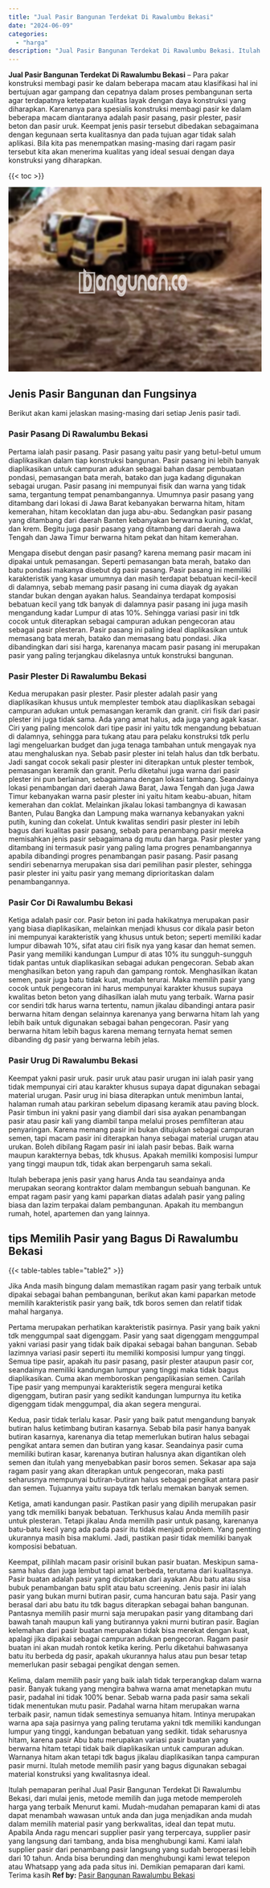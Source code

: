 ```yaml
---
title: "Jual Pasir Bangunan Terdekat Di Rawalumbu Bekasi"
date: "2024-06-09"
categories: 
  - "harga"
description: "Jual Pasir Bangunan Terdekat Di Rawalumbu Bekasi. Itulah pemaparan perihal Jual Pasir Bangunan Terdekat Di Rawalumbu Bekasi, dari mulai jenis, metode memilih..."
---
```


**Jual Pasir Bangunan Terdekat Di Rawalumbu Bekasi** – Para pakar konstruksi membagi pasir ke dalam beberapa macam atau klasifikasi hal ini bertujuan agar gampang dan cepatnya dalam proses pembangunan serta agar terdapatnya ketepatan kualitas layak dengan daya konstruksi yang diharapkan. Karenanya para spesialis konstruksi membagi pasir ke dalam beberapa macam diantaranya adalah pasir pasang, pasir plester, pasir beton dan pasir uruk. Keempat jenis pasir tersebut dibedakan sebagaimana dengan kegunaan serta kualitasnya dan pada tujuan agar tidak salah aplikasi. Bila kita pas menempatkan masing-masing dari ragam pasir tersebut kita akan menerima kualitas yang ideal sesuai dengan daya konstruksi yang diharapkan.

{{< toc >}}

![Jual Pasir Bangunan Terdekat Di Rawalumbu Bekasi](/images/jual-pasir-bangunan-12.png)

## Jenis Pasir Bangunan dan Fungsinya

Berikut akan kami jelaskan masing-masing dari setiap Jenis pasir tadi.

### Pasir Pasang Di Rawalumbu Bekasi

Pertama ialah pasir pasang. Pasir pasang yaitu pasir yang betul-betul umum diaplikasikan dalam tiap konstruksi bangunan. Pasir pasang ini lebih banyak diaplikasikan untuk campuran adukan sebagai bahan dasar pembuatan pondasi, pemasangan bata merah, batako dan juga kadang digunakan sebagai urugan. Pasir pasang ini mempunyai fisik dan warna yang tidak sama, tergantung tempat penambangannya. Umumnya pasir pasang yang ditambang dari lokasi di Jawa Barat kebanyakan berwarna hitam, hitam kemerahan, hitam kecoklatan dan juga abu-abu. Sedangkan pasir pasang yang ditambang dari daerah Banten kebanyakan berwarna kuning, coklat, dan krem. Begitu juga pasir pasang yang ditambang dari daerah Jawa Tengah dan Jawa Timur berwarna hitam pekat dan hitam kemerahan.

Mengapa disebut dengan pasir pasang? karena memang pasir macam ini dipakai untuk pemasangan. Seperti pemasangan bata merah, batako dan batu pondasi makanya disebut dg pasir pasang. Pasir pasang ini memiliki karakteristik yang kasar umumnya dan masih terdapat bebatuan kecil-kecil di dalamnya, sebab memang pasir pasang ini cuma diayak dg ayakan standar bukan dengan ayakan halus. Seandainya terdapat komposisi bebatuan kecil yang tdk banyak di dalamnya pasir pasang ini juga masih mengandung kadar Lumpur di atas 10%. Sehingga variasi pasir ini tdk cocok untuk diterapkan sebagai campuran adukan pengecoran atau sebagai pasir plesteran. Pasir pasang ini paling ideal diaplikasikan untuk memasang bata merah, batako dan memasang batu pondasi. Jika dibandingkan dari sisi harga, karenanya macam pasir pasang ini merupakan pasir yang paling terjangkau dikelasnya untuk konstruksi bangunan.

### Pasir Plester Di Rawalumbu Bekasi

Kedua merupakan pasir plester. Pasir plester adalah pasir yang diaplikasikan khusus untuk memplester tembok atau diaplikasikan sebagai campuran adukan untuk pemasangan keramik dan granit. ciri fisik dari pasir plester ini juga tidak sama. Ada yang amat halus, ada juga yang agak kasar. Ciri yang paling mencolok dari tipe pasir ini yaitu tdk mengandung bebatuan di dalamnya, sehingga para tukang atau para pelaku konstruksi tdk perlu lagi mengeluarkan budget dan juga tenaga tambahan untuk mengayak nya atau menghaluskan nya. Sebab pasir plester ini telah halus dan tdk berbatu. Jadi sangat cocok sekali pasir plester ini diterapkan untuk plester tembok, pemasangan keramik dan granit. Perlu diketahui juga warna dari pasir plester ini pun berlainan, sebagaimana dengan lokasi tambang. Seandainya lokasi penambangan dari daerah Jawa Barat, Jawa Tengah dan juga Jawa Timur kebanyakan warna pasir plester ini yaitu hitam keabu-abuan, hitam kemerahan dan coklat. Melainkan jikalau lokasi tambangnya di kawasan Banten, Pulau Bangka dan Lampung maka warnanya kebanyakan yakni putih, kuning dan cokelat. Untuk kwalitas sendiri pasir plester ini lebih bagus dari kualitas pasir pasang, sebab para penambang pasir mereka memisahkan jenis pasir sebagaimana dg mutu dan harga. Pasir plester yang ditambang ini termasuk pasir yang paling lama progres penambangannya apabila dibandingi progres penambangan pasir pasang. Pasir pasang sendiri sebenarnya merupakan sisa dari pemilihan pasir plester, sehingga pasir plester ini yaitu pasir yang memang diprioritaskan dalam penambangannya.

### Pasir Cor Di Rawalumbu Bekasi

Ketiga adalah pasir cor. Pasir beton ini pada hakikatnya merupakan pasir yang biasa diaplikasikan, melainkan menjadi khusus cor dikala pasir beton ini mempunyai karakteristik yang khusus untuk beton; seperti memiliki kadar lumpur dibawah 10%, sifat atau ciri fisik nya yang kasar dan hemat semen. Pasir yang memiliki kandungan Lumpur di atas 10% itu sungguh-sungguh tidak pantas untuk diaplikasikan sebagai adukan pengecoran. Sebab akan menghasilkan beton yang rapuh dan gampang rontok. Menghasilkan ikatan semen, pasir juga batu tidak kuat, mudah terurai. Maka memilih pasir yang cocok untuk pengecoran ini harus mempunyai karakter khusus supaya kwalitas beton beton yang dihasilkan ialah mutu yang terbaik. Warna pasir cor sendiri tdk harus warna tertentu, namun jikalau dibandingi antara pasir berwarna hitam dengan selainnya karenanya yang berwarna hitam lah yang lebih baik untuk digunakan sebagai bahan pengecoran. Pasir yang berwarna hitam lebih bagus karena memang ternyata hemat semen dibanding dg pasir yang berwarna lebih jelas.

### Pasir Urug Di Rawalumbu Bekasi

Keempat yakni pasir uruk. pasir uruk atau pasir urugan ini ialah pasir yang tidak mempunyai ciri atau karakter khusus supaya dapat digunakan sebagai material urugan. Pasir urug ini biasa diterapkan untuk menimbun lantai, halaman rumah atau parkiran sebelum dipasang keramik atau paving block. Pasir timbun ini yakni pasir yang diambil dari sisa ayakan penambangan pasir atau pasir kali yang diambil tanpa melalui proses pemfilteran atau penyaringan. Karena memang pasir ini bukan ditujukan sebagai campuran semen, tapi macam pasir ini diterapkan hanya sebagai material urugan atau urukan. Boleh dibilang Ragam pasir ini ialah pasir bebas. Baik warna maupun karakternya bebas, tdk khusus. Apakah memiliki komposisi lumpur yang tinggi maupun tdk, tidak akan berpengaruh sama sekali.

Itulah beberapa jenis pasir yang harus Anda tau seandainya anda merupakan seorang kontraktor dalam membangun sebuah bangunan. Ke empat ragam pasir yang kami paparkan diatas adalah pasir yang paling biasa dan lazim terpakai dalam pembangunan. Apakah itu membangun rumah, hotel, apartemen dan yang lainnya.

## tips Memilih Pasir yang Bagus Di Rawalumbu Bekasi

{{< table-tables table="table2" >}}

Jika Anda masih bingung dalam memastikan ragam pasir yang terbaik untuk dipakai sebagai bahan pembangunan, berikut akan kami paparkan metode memilih karakteristik pasir yang baik, tdk boros semen dan relatif tidak mahal harganya.

Pertama merupakan perhatikan karakteristik pasirnya. Pasir yang baik yakni tdk menggumpal saat digenggam. Pasir yang saat digenggam menggumpal yakni variasi pasir yang tidak baik dipakai sebagai bahan bangunan. Sebab lazimnya variasi pasir seperti itu memiliki komposisi lumpur yang tinggi. Semua tipe pasir, apakah itu pasir pasang, pasir plester ataupun pasir cor, seandainya memiliki kandungan lumpur yang tinggi maka tidak bagus diaplikasikan. Cuma akan memboroskan pengaplikasian semen. Carilah Tipe pasir yang mempunyai karakteristik segera mengurai ketika digenggam, butiran pasir yang sedikit kandungan lumpurnya itu ketika digenggam tidak menggumpal, dia akan segera mengurai.

Kedua, pasir tidak terlalu kasar. Pasir yang baik patut mengandung banyak butiran halus ketimbang butiran kasarnya. Sebab bila pasir hanya banyak butiran kasarnya, karenanya dia tetap memerlukan butiran halus sebagai pengikat antara semen dan butiran yang kasar. Seandainya pasir cuma memiliki butiran kasar, karenanya butiran halusnya akan digantikan oleh semen dan itulah yang menyebabkan pasir boros semen. Sekasar apa saja ragam pasir yang akan diterapkan untuk pengecoran, maka pasti seharusnya mempunyai butiran-butiran halus sebagai pengikat antara pasir dan semen. Tujuannya yaitu supaya tdk terlalu memakan banyak semen.

Ketiga, amati kandungan pasir. Pastikan pasir yang dipilih merupakan pasir yang tdk memiliki banyak bebatuan. Terkhusus kalau Anda memilih pasir untuk plesteran. Tetapi jikalau Anda memilih pasir untuk pasang, karenanya batu-batu kecil yang ada pada pasir itu tidak menjadi problem. Yang penting ukurannya masih bisa maklumi. Jadi, pastikan pasir tidak memiliki banyak komposisi bebatuan.

Keempat, pilihlah macam pasir orisinil bukan pasir buatan. Meskipun sama-sama halus dan juga lembut tapi amat berbeda, terutama dari kualitasnya. Pasir buatan adalah pasir yang diciptakan dari ayakan Abu batu atau sisa bubuk penambangan batu split atau batu screening. Jenis pasir ini ialah pasir yang bukan murni butiran pasir, cuma hancuran batu saja. Pasir yang berasal dari abu batu itu tdk bagus diterapkan sebagai bahan bangunan. Pantasnya memilih pasir murni saja merupakan pasir yang ditambang dari bawah tanah maupun kali yang butirannya yakni murni butiran pasir. Bagian kelemahan dari pasir buatan merupakan tidak bisa merekat dengan kuat, apalagi jika dipakai sebagai campuran adukan pengecoran. Ragam pasir buatan ini akan mudah rontok ketika kering. Perlu diketahui bahwasanya batu itu berbeda dg pasir, apakah ukurannya halus atau pun besar tetap memerlukan pasir sebagai pengikat dengan semen.

Kelima, dalam memilih pasir yang baik ialah tidak terperangkap dalam warna pasir. Banyak tukang yang mengira bahwa warna amat menetapkan mutu pasir, padahal ini tidak 100% benar. Sebab warna pada pasir sama sekali tidak menentukan mutu pasir. Padahal warna hitam merupakan warna terbaik pasir, namun tidak semestinya semuanya hitam. Intinya merupakan warna apa saja pasirnya yang paling terutama yakni tdk memiliki kandungan lumpur yang tinggi, kandungan bebatuan yang sedikit. tidak seharusnya hitam, karena pasir Abu batu merupakan variasi pasir buatan yang berwarna hitam tetapi tidak baik diaplikasikan untuk campuran adukan. Warnanya hitam akan tetapi tdk bagus jikalau diaplikasikan tanpa campuran pasir murni. Itulah metode memilih pasir yang bagus digunakan sebagai material konstruksi yang kwalitasnya ideal.

Itulah pemaparan perihal Jual Pasir Bangunan Terdekat Di Rawalumbu Bekasi, dari mulai jenis, metode memilih dan juga metode memperoleh harga yang terbaik Menurut kami. Mudah-mudahan pemaparan kami di atas dapat menambah wawasan untuk anda dan juga menjadikan anda mudah dalam memilih material pasir yang berkwalitas, ideal dan tepat mutu. Apabila Anda ragu mencari supplier pasir yang terpercaya, supplier pasir yang langsung dari tambang, anda bisa menghubungi kami. Kami ialah supplier pasir dari penambang pasir langsung yang sudah beroperasi lebih dari 10 tahun. Anda bisa berunding dan menghubungi kami lewat telepon atau Whatsapp yang ada pada situs ini. Demikian pemaparan dari kami. Terima kasih
**Ref by:** [Pasir Bangunan Rawalumbu Bekasi](https://id.wikipedia.org/wiki/Pasir)
